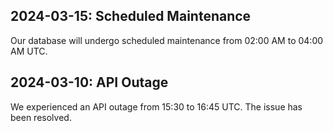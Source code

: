 ## 2024-03-15: Scheduled Maintenance
Our database will undergo scheduled maintenance from 02:00 AM to 04:00 AM UTC.

## 2024-03-10: API Outage
We experienced an API outage from 15:30 to 16:45 UTC. The issue has been resolved.
